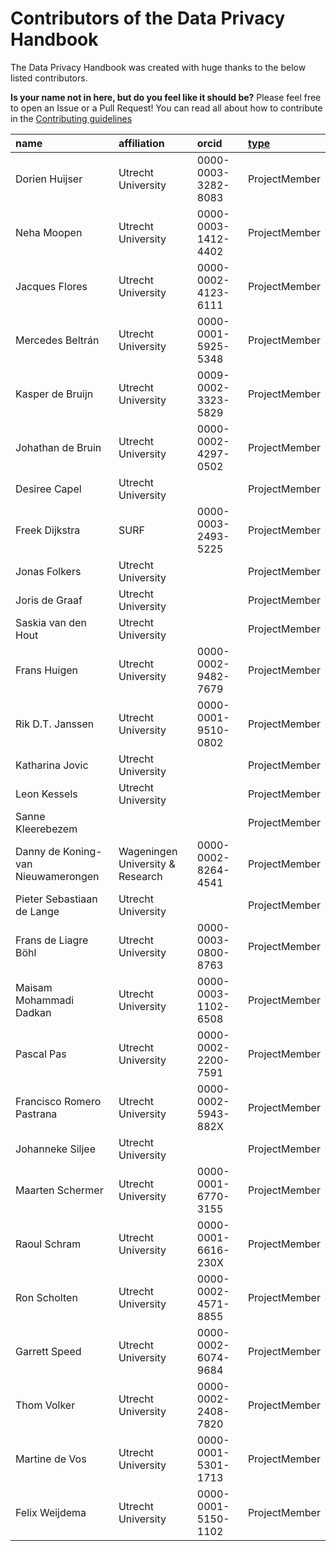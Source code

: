 # Contributors of the Data Privacy Handbook

The Data Privacy Handbook was created with huge thanks to the below listed contributors.

**Is your name not in here, but do you feel like it should be?** Please feel free to open an Issue or a Pull Request!
You can read all about how to contribute in the [Contributing guidelines](CONTRIBUTING.md)

|name|affiliation|orcid|[type](https://developers.zenodo.org/#representation)|
|:----|:----|:----|:----|
|Dorien Huijser|Utrecht University|0000-0003-3282-8083|ProjectMember|
|Neha Moopen|Utrecht University|0000-0003-1412-4402|ProjectMember|
|Jacques Flores|Utrecht University|0000-0002-4123-6111|ProjectMember|
|Mercedes Beltrán|Utrecht University|0000-0001-5925-5348|ProjectMember|
|Kasper de Bruijn|Utrecht University|0009-0002-3323-5829|ProjectMember|
|Johathan de Bruin|Utrecht University|0000-0002-4297-0502|ProjectMember|
|Desiree Capel|Utrecht University| |ProjectMember|
|Freek Dijkstra|SURF|0000-0003-2493-5225|ProjectMember|
|Jonas Folkers|Utrecht University| |ProjectMember|
|Joris de Graaf|Utrecht University| |ProjectMember|
|Saskia van den Hout|Utrecht University| |ProjectMember|
|Frans Huigen|Utrecht University|0000-0002-9482-7679|ProjectMember|
|Rik D.T. Janssen|Utrecht University|0000-0001-9510-0802|ProjectMember|
|Katharina Jovic|Utrecht University| |ProjectMember|
|Leon Kessels|Utrecht University| |ProjectMember|
|Sanne Kleerebezem| | |ProjectMember|
|Danny de Koning-van Nieuwamerongen|Wageningen University & Research|0000-0002-8264-4541|ProjectMember|
|Pieter Sebastiaan de Lange|Utrecht University| |ProjectMember|
|Frans de Liagre Böhl|Utrecht University|0000-0003-0800-8763|ProjectMember|
|Maisam Mohammadi Dadkan|Utrecht University|0000-0003-1102-6508|ProjectMember|
|Pascal Pas|Utrecht University|0000-0002-2200-7591|ProjectMember|
|Francisco Romero Pastrana|Utrecht University|0000-0002-5943-882X|ProjectMember|
|Johanneke Siljee|Utrecht University| |ProjectMember|
|Maarten Schermer|Utrecht University|0000-0001-6770-3155|ProjectMember|
|Raoul Schram|Utrecht University|0000-0001-6616-230X|ProjectMember|
|Ron Scholten|Utrecht University|0000-0002-4571-8855|ProjectMember|
|Garrett Speed|Utrecht University|0000-0002-6074-9684|ProjectMember|
|Thom Volker|Utrecht University|0000-0002-2408-7820|ProjectMember|
|Martine de Vos|Utrecht University|0000-0001-5301-1713|ProjectMember|
|Felix Weijdema|Utrecht University|0000-0001-5150-1102|ProjectMember|
